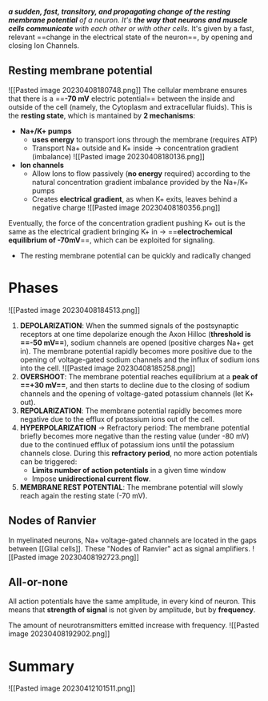 
_**a sudden, fast, transitory, and propagating change of the resting membrane potential** of a neuron. It's **the way that neurons and muscle cells communicate** with each other or with other cells._
It's given by a fast, relevant ==change in the electrical state of the neuron==, by opening and closing Ion Channels.

## Resting membrane potential
![[Pasted image 20230408180748.png]]
The cellular membrane ensures that there is a ==**-70 mV** electric potential== between the inside and outside of the cell (namely, the Cytoplasm and extracellular fluids).
This is the **resting state**, which is mantained by **2 mechanisms**:
- **Na+/K+ pumps**
	- **uses energy** to transport ions through the membrane (requires ATP)
	- Transport Na+ outside and K+ inside -> concentration gradient (imbalance)
![[Pasted image 20230408180136.png]]
- **Ion channels**
	- Allow Ions to flow passively (**no energy** required) according to the natural concentration gradient imbalance provided by the Na+/K+ pumps
	- Creates **electrical gradient**, as when K+ exits, leaves behind a negative charge
![[Pasted image 20230408180356.png]]

Eventually, the force of the concentration gradient pushing K+ out is the same as the electrical gradient bringing K+ in -> ==**electrochemical equilibrium of -70mV**==, which can be exploited for signaling.
- The resting membrane potential can be quickly and radically changed 

# Phases
![[Pasted image 20230408184513.png]]

1. **DEPOLARIZATION**: 
	When the summed signals of the postsynaptic receptors at one time depolarize enough the Axon Hilloc (**threshold is ==-50 mV==**), sodium channels are opened (positive charges Na+ get in).
	The membrane potential rapidly becomes more positive due to the opening of voltage-gated sodium channels and the influx of sodium ions into the cell. 
![[Pasted image 20230408185258.png]]
2. **OVERSHOOT**: 
	The membrane potential reaches equilibrium at a **peak of ==+30 mV==**, and then starts to decline due to the closing of sodium channels and the opening of voltage-gated potassium channels (let K+ out). 
3. **REPOLARIZATION**: 
	The membrane potential rapidly becomes more negative due to the efflux of potassium ions out of the cell.
4. **HYPERPOLARIZATION** -> Refractory period: 
	The membrane potential briefly becomes more negative than the resting value (under -80 mV) due to the continued efflux of potassium ions until the potassium channels close.
	During this **refractory period**, no more action potentials can be triggered:
	- **Limits number of action potentials** in a given time window
	- Impose **unidirectional current flow**.
5. **MEMBRANE REST POTENTIAL**:
	The membrane potential will slowly reach again the resting state (-70 mV).

## Nodes of Ranvier
In myelinated neurons, Na+ voltage-gated channels are located in the gaps between [[Glial cells]]. These "Nodes of Ranvier" act as signal amplifiers.
![[Pasted image 20230408192723.png]]
## All-or-none
All action potentials have the same amplitude, in every kind of neuron.
This means that **strength of signal** is not given by amplitude, but by **frequency**.

The amount of neurotransmitters emitted increase with frequency. 
![[Pasted image 20230408192902.png]]

# Summary
![[Pasted image 20230412101511.png]]